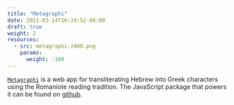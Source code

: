 ```yaml
---
title: "Metagraphi"
date: 2021-03-14T16:19:52-04:00
draft: true
weight: 2
resources:
  - src: metagraphi-2400.png
    params:
      weight: -100
---
```


[`Metagraphi`](https://charlesloder.github.io/metagraphi) is a web app for transliterating Hebrew into Greek characters using the Romaniote reading tradition.
The JavaScript package that powers it can be found on [github](https://github.com/charlesLoder/metagraphi).
